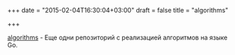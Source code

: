 +++
date = "2015-02-04T16:30:04+03:00"
draft = false
title = "algorithms"

+++

<p><a href="https://github.com/arnauddri/algorithms">algorithms</a>&nbsp;- Еще одни репозиторий с реализацией алгоритмов на языке Go.</p>

